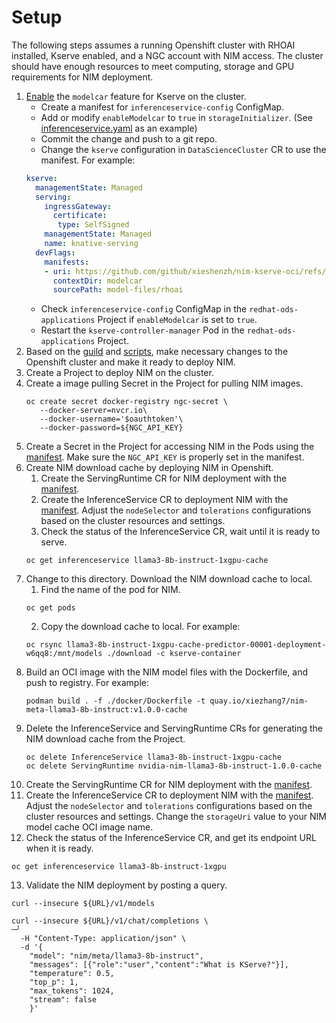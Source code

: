 # Setup

The following steps assumes a running Openshift cluster with RHOAI installed, Kserve enabled, and a NGC account with NIM access. 
The cluster should have enough resources to meet computing, storage and GPU requirements for NIM deployment.

1. [Enable](https://kserve.github.io/website/latest/modelserving/storage/oci/#enabling-modelcars) the `modelcar` feature for Kserve on the cluster.
   - Create a manifest for `inferenceservice-config` ConfigMap.
   - Add or modify `enableModelcar` to `true` in `storageInitializer`. (See [inferenceservice.yaml](./rhoai/inferenceservice.yaml%20) as an example)
   - Commit the change and push to a git repo.
   - Change the `kserve` configuration in `DataScienceCluster` CR to use the manifest. For example: 
   ```yaml
   kserve:
     managementState: Managed
     serving:
       ingressGateway:
         certificate:
          type: SelfSigned
       managementState: Managed
       name: knative-serving
     devFlags:
       manifests: 
       - uri: https://github.com/github/xieshenzh/nim-kserve-oci/refs/heads/main.tar.gz
         contextDir: modelcar
         sourcePath: model-files/rhoai
   ```
   - Check `inferenceservice-config` ConfigMap in the `redhat-ods-applications` Project if `enableModelcar` is set to `true`.
   - Restart the `kserve-controller-manager` Pod in the `redhat-ods-applications` Project.
2. Based on the [guild](https://github.com/NVIDIA/nim-deploy/blob/main/kserve/README.md) and [scripts](https://github.com/NVIDIA/nim-deploy/blob/main/kserve/scripts/README.md), make necessary changes to the Openshift cluster and make it ready to deploy NIM.
3. Create a Project to deploy NIM on the cluster.
4. Create a image pulling Secret in the Project for pulling NIM images.
   ```shell
   oc create secret docker-registry ngc-secret \
      --docker-server=nvcr.io\
      --docker-username='$oauthtoken'\
      --docker-password=${NGC_API_KEY}
   ```
5. Create a Secret in the Project for accessing NIM in the Pods using the [manifest](./kserve/nvidia-nim-secrets.yaml). Make sure the `NGC_API_KEY` is properly set in the manifest.
6. Create NIM download cache by deploying NIM in Openshift.
   1. Create the ServingRuntime CR for NIM deployment with the [manifest](./kserve/cache/1.0.0-llama3-8b-instruct.yml).
   2. Create the InferenceService CR to deployment NIM with the [manifest](./kserve/cache/llama3-8b-instruct_1xgpu_1.0.0.yml). Adjust the `nodeSelector` and `tolerations` configurations based on the cluster resources and settings.
   3. Check the status of the InferenceService CR, wait until it is ready to serve.
   ```shell
   oc get inferenceservice llama3-8b-instruct-1xgpu-cache 
   ```
7. Change to this directory. Download the NIM download cache to local.
   1. Find the name of the pod for NIM.
   ```shell
   oc get pods
   ```
   2. Copy the download cache to local. For example: 
   ```shell
   oc rsync llama3-8b-instruct-1xgpu-cache-predictor-00001-deployment-w6qq8:/mnt/models ./download -c kserve-container
   ```
8. Build an OCI image with the NIM model files with the Dockerfile, and push to registry. For example:
   ```shell
   podman build . -f ./docker/Dockerfile -t quay.io/xiezhang7/nim-meta-llama3-8b-instruct:v1.0.0-cache
   ```
9. Delete the InferenceService and ServingRuntime CRs for generating the NIM download cache from the Project.
   ```shell
   oc delete InferenceService llama3-8b-instruct-1xgpu-cache
   oc delete ServingRuntime nvidia-nim-llama3-8b-instruct-1.0.0-cache
   ```
10. Create the ServingRuntime CR for NIM deployment with the [manifest](./kserve/1.0.0-llama3-8b-instruct.yml).
11. Create the InferenceService CR to deployment NIM with the [manifest](./kserve/llama3-8b-instruct_1xgpu_1.0.0.yml). Adjust the `nodeSelector` and `tolerations` configurations based on the cluster resources and settings. Change the `storageUri` value to your NIM model cache OCI image name.
12. Check the status of the InferenceService CR, and get its endpoint URL when it is ready.
   ```shell
   oc get inferenceservice llama3-8b-instruct-1xgpu 
   ```
13. Validate the NIM deployment by posting a query.
   ```shell
   curl --insecure ${URL}/v1/models
   ```
   ```shell
   curl --insecure ${URL}/v1/chat/completions \                                                                 ─╯
     -H "Content-Type: application/json" \
     -d '{
       "model": "nim/meta/llama3-8b-instruct",
       "messages": [{"role":"user","content":"What is KServe?"}],
       "temperature": 0.5,
       "top_p": 1,
       "max_tokens": 1024,
       "stream": false
       }'
   ```